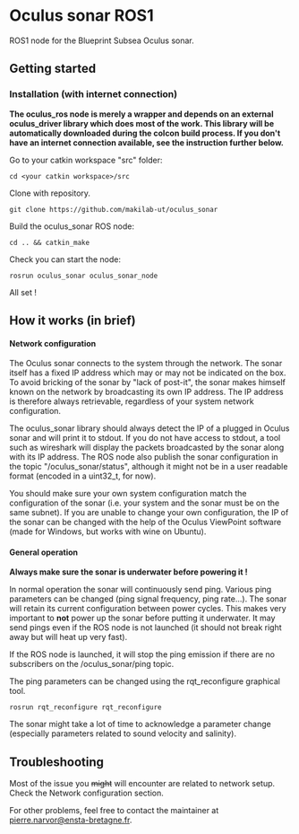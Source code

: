 # Oculus sonar ROS1

ROS1 node for the Blueprint Subsea Oculus sonar.

## Getting started

### Installation (with internet connection)

**The oculus_ros node is merely a wrapper and depends on an external
oculus_driver library which does most of the work. This library will be
automatically downloaded during the colcon build process. If you don't have an
internet connection available, see the instruction further below.**

Go to your catkin workspace "src" folder:
```
cd <your catkin workspace>/src
```

Clone with repository.
```
git clone https://github.com/makilab-ut/oculus_sonar
```

Build the oculus_sonar ROS node:
```
cd .. && catkin_make
```

Check you can start the node:
```
rosrun oculus_sonar oculus_sonar_node
```

All set !


## How it works (in brief)

#### Network configuration

The Oculus sonar connects to the system through the network. The sonar itself
has a fixed IP address which may or may not be indicated on the box. To avoid
bricking of the sonar by "lack of post-it", the sonar makes himself known on the
network by broadcasting its own IP address. The IP address is therefore always
retrievable, regardless of your system network configuration.

The oculus_sonar library should always detect the IP of a plugged in Oculus
sonar and will print it to stdout. If you do not have access to stdout, a tool
such as wireshark will display the packets broadcasted by the sonar along with
its IP address. The ROS node also publish the sonar configuration in the topic
"/oculus_sonar/status", although it might not be in a user readable format
(encoded in a uint32_t, for now).

You should make sure your own system configuration match the configuration of
the sonar (i.e. your system and the sonar must be on the same subnet). If you are
unable to change your own configuration, the IP of the sonar can be changed with
the help of the Oculus ViewPoint software (made for Windows, but works with wine
on Ubuntu).

#### General operation

**Always make sure the sonar is underwater before powering it !**

In normal operation the sonar will continuously send ping. Various ping
parameters can be changed (ping signal frequency, ping rate...). The sonar will
retain its current configuration between power cycles. This makes very important
to **not** power up the sonar before putting it underwater. It may send pings
even if the ROS node is not launched (it should not break right away but will
heat up very fast).

If the ROS node is launched, it will stop the ping emission if there are no
subscribers on the /oculus_sonar/ping topic.


The ping parameters can be changed using the rqt_reconfigure graphical tool.
```
rosrun rqt_reconfigure rqt_reconfigure
```
The sonar might take a lot of time to acknowledge a parameter change (especially
parameters related to sound velocity and salinity).


## Troubleshooting

Most of the issue you ~~might~~ will encounter are related to network setup.
Check the Network configuration section.

For other problems, feel free to contact the maintainer at
pierre.narvor@ensta-bretagne.fr.

